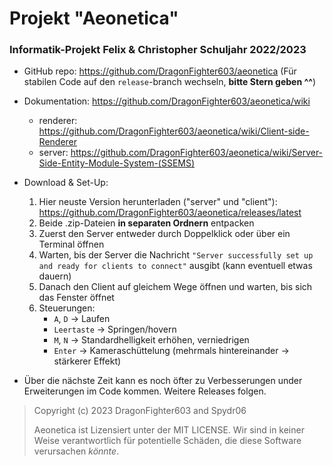 # Projekt "Aeonetica"

### Informatik-Projekt Felix & Christopher Schuljahr 2022/2023

- GitHub repo: https://github.com/DragonFighter603/aeonetica (Für stabilen Code auf den `release`-branch wechseln, **bitte Stern geben ^^**)

- Dokumentation: https://github.com/DragonFighter603/aeonetica/wiki
    - renderer: https://github.com/DragonFighter603/aeonetica/wiki/Client-side-Renderer
    - server: https://github.com/DragonFighter603/aeonetica/wiki/Server-Side-Entity-Module-System-(SSEMS)

- Download & Set-Up:
    1. Hier neuste Version herunterladen ("server" und "client"): https://github.com/DragonFighter603/aeonetica/releases/latest
    2. Beide .zip-Dateien **in separaten Ordnern** entpacken
    3. Zuerst den Server entweder durch Doppelklick oder über ein Terminal öffnen
    4. Warten, bis der Server die Nachricht `"Server successfully set up and ready for clients to connect"` ausgibt (kann eventuell etwas dauern)
    5. Danach den Client auf gleichem Wege öffnen und warten, bis sich das Fenster öffnet
    6. Steuerungen:
        - `A`, `D` -> Laufen
        - `Leertaste` -> Springen/hovern
        - `M`, `N` -> Standardhelligkeit erhöhen, verniedrigen
        - `Enter` -> Kameraschüttelung (mehrmals hintereinander -> stärkerer Effekt)

- Über die nächste Zeit kann es noch öfter zu Verbesserungen under Erweiterungen im Code kommen. Weitere Releases folgen.

> Copyright (c) 2023 DragonFighter603 and Spydr06
>
> Aeonetica ist Lizensiert unter der MIT LICENSE.
> Wir sind in keiner Weise verantwortlich für potentielle Schäden, die diese Software verursachen *könnte*.

